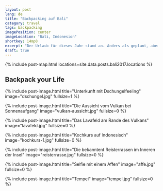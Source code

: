 ```yaml
---
layout: post
lang: de
title: "Backpacking auf Bali"
category: travel
tags: backpacking
imagePosition: center
imageLocation: "Bali, Indonesion"
shortkey: 14mp0
excerpt: "Der Urlaub für dieses Jahr stand an. Anders als geplant, aber mit dem Backpack. Es war als abenteuerliche Reise gedacht - dann kam meine Family mit"
draft: true
---
```

{% include post-map.html locations=site.data.posts.bali2017.locations %}

## Backpack your Life

{% include post-image.html title="Unterkunft mit Dschungelfeeling" image="dschungel.jpg" fullsize=1 %}

{% include post-image.html title="Die Aussicht vom Vulkan bei Sonnenaufgang" image="vulkan-aussicht.jpg" fullsize=0 %}

{% include post-image.html title="Das Lavafeld am Rande des Vulkans" image="lavafeld.jpg" fullsize=0 %}

{% include post-image.html title="Kochkurs auf Indonesisch" image="kochkurs-1.jpg" fullsize=0 %}

{% include post-image.html title="Die bekanntent Reisterrassen im Inneren der Insel" image="reisterrasse.jpg" fullsize=0 %}

{% include post-image.html title="Selfie mit einem Affen" image="affe.jpg" fullsize=0 %}

{% include post-image.html title="Tempel" image="tempel.jpg" fullsize=0 %}

